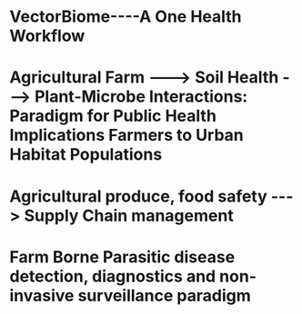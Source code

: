 # VectorBiome----A One Health Workflow 
# Agricultural Farm ---> Soil Health ---> Plant-Microbe Interactions: Paradigm for Public Health Implications Farmers to Urban Habitat Populations
# Agricultural produce, food safety --- > Supply Chain management
# Farm Borne Parasitic disease detection, diagnostics and non-invasive surveillance paradigm
